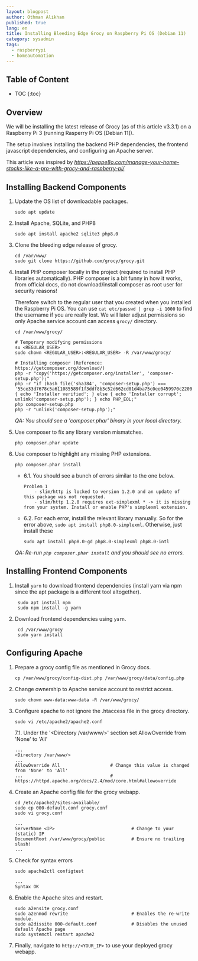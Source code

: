 ```yaml
---
layout: blogpost
author: Othman Alikhan
published: true
lang: en
title: Installing Bleeding Edge Grocy on Raspberry Pi OS (Debian 11)
category: sysadmin
tags:
  - raspberrypi
  - homeautomation
---
```


## Table of Content

* TOC
{:toc}

## Overview

We will be installing the latest release of Grocy (as of this article v3.3.1) on a 
Raspberry Pi 3 (running Rasperry Pi OS [Debian 11]).

The setup involves installing the backend PHP dependencies, the frontend javascript 
dependencies, and configuring an Apache server.

This article was inspired by *https://peppe8o.com/manage-your-home-stocks-like-a-pro-with-grocy-and-raspberry-pi/*

## Installing Backend Components

1. Update the OS list of downloadable packages.
    ```
    sudo apt update
    ```

2. Install Apache, SQLite, and PHP8
    ```
    sudo apt install apache2 sqlite3 php8.0
    ```

3. Clone the bleeding edge release of grocy.
    ```
    cd /var/www/
    sudo git clone https://github.com/grocy/grocy.git
    ```

4. Install PHP composer locally in the project (required to install PHP
   libraries automatically). PHP composer is a bit funny in how it works, 
   from official docs, do not download/install composer as root user for
   security reasons! 

   Therefore switch to the regular user that you created when
   you installed the Raspberry Pi OS. You can use `cat etc/passwd | grep -i
   1000` to find the username if you are really lost. We will later adjust
   permissions so only Apache service account can access `grocy/` directory.

    ```
    cd /var/www/grocy/

    # Temporary modifying permissions
    su <REGULAR_USER>
    sudo chown <REGULAR_USER>:<REGULAR_USER> -R /var/www/grocy/

    # Installing composer (Reference: https://getcomposer.org/download/)
    php -r "copy('https://getcomposer.org/installer', 'composer-setup.php');"
    php -r "if (hash_file('sha384', 'composer-setup.php') === '55ce33d7678c5a611085589f1f3ddf8b3c52d662cd01d4ba75c0ee0459970c2200a51f492d557530c71c15d8dba01eae') { echo 'Installer verified'; } else { echo 'Installer corrupt'; unlink('composer-setup.php'); } echo PHP_EOL;"
    php composer-setup.php
    php -r "unlink('composer-setup.php');"
    ```

    *QA: You should see a 'composer.phar' binary in your local directory.*

5. Use composer to fix any library version mismatches.
    ```
    php composer.phar update
    ```

6. Use composer to highlight any missing PHP extensions.
    ```
    php composer.phar install
    ```

    - 6.1. You should see a bunch of errors similar to the one below.
        ```
        Problem 1
            - slim/http is locked to version 1.2.0 and an update of this package was not requested.
            - slim/http 1.2.0 requires ext-simplexml * -> it is missing from your system. Install or enable PHP's simplexml extension.
        ```

    - 6.2. For each error, install the relevant library manually. So for the
      error above, `sudo apt install php8.0-simplexml`. Otherwise, just install these 
      ```
      sudo apt install php8.0-gd php8.0-simplexml php8.0-intl
      ```

    *QA: Re-run `php composer.phar install` and you should see no errors.*


## Installing Frontend Components


1. Install `yarn` to download frontend dependencies (install yarn via npm since the apt package 
   is a different tool altogether).
   ```
    sudo apt install npm
    sudo npm install -g yarn
   ```

2. Download frontend dependencies using `yarn`.
   ```
    cd /var/www/grocy
    sudo yarn install
   ```

## Configuring Apache


1. Prepare a grocy config file as mentioned in Grocy docs.
    ```
    cp /var/www/grocy/config-dist.php /var/www/grocy/data/config.php
    ```

2. Change ownership to Apache service account to restrict access.
    ```
    sudo chown www-data:www-data -R /var/www/grocy/
    ```

3. Configure apache to not ignore the .htaccess file in the grocy directory.
    ```
    sudo vi /etc/apache2/apache2.conf
    ```

    7.1. Under the '<Directory /var/www/>' section set AllowOverride from 'None' to 'All'
    ```
    ...
    <Directory /var/www/>
    ...
    AllowOverride All                   # Change this value is changed from 'None' to 'All'
    ...                                 # https://httpd.apache.org/docs/2.4/mod/core.html#allowoverride
    ```

4. Create an Apache config file for the grocy webapp.
    ```
    cd /etc/apache2/sites-available/
    sudo cp 000-default.conf grocy.conf
    sudo vi grocy.conf

    ...
    ServerName <IP>                             # Change to your (static) IP
    DocumentRoot /var/www/grocy/public          # Ensure no trailing slash!
    ...
    ```

5. Check for syntax errors
    ```
    sudo apache2ctl configtest

    ...
    Syntax OK
    ```

6. Enable the Apache sites and restart.
    ```
    sudo a2ensite grocy.conf
    sudo a2enmod rewrite                        # Enables the re-write module.
    sudo a2dissite 000-default.conf             # Disables the unused default Apache page
    sudo systemctl restart apache2
    ```


7. Finally, navigate to `http://<YOUR_IP>` to use your deployed grocy webapp.
